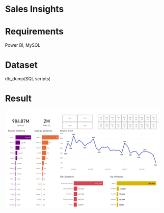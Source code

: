 # Sales Insights

# Requirements
Power BI, MySQL

# Dataset 
db_dump(SQL scripts)

# Result
![Dashboard](https://github.com/MatrixX-X/Projects/blob/main/Data_Analysis/Sales_Insights/Dashboard.png)


